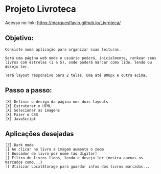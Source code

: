 # Projeto Livroteca 

Acesso no link: https://marquesflavio.github.io/Livroteca/

## Objetivo: 
    Consiste numa aplicação para organizar suas leituras.

    Será uma página web onde o usuário poderá, inicialmente, rankear seus livros com estrelas (1 a 5), onde poderá marcar como lido, lendo ou desejo ler.

    Terá layout responsivo para 2 telas. Uma até 800px e outra acima.

   

## Passo a passo: 
    [X] Definir o design da página nos dois layouts
    [X] Estruturar o HTML
    [X] Selecionar as imagens
    [X] Fazer o CSS
    [X] JavaScript

## Aplicações desejadas
    [Z] Dark mode
    [] Ao clicar no livro a imagem aumenta o zoom
    [] Buscador de livro por nome (ao digitar)
    [] Filtro de livros lidos, lendo e desejo ler (mostra apenas os marcados como...)
    [] Utilizar LocalStorage para guardar infos dos livros marcados...
